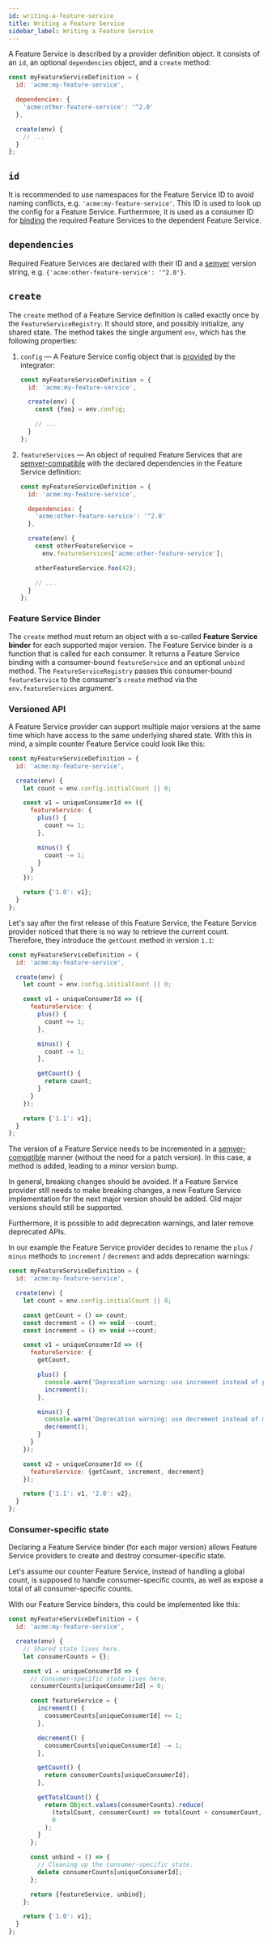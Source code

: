 ```yaml
---
id: writing-a-feature-service
title: Writing a Feature Service
sidebar_label: Writing a Feature Service
---
```


A Feature Service is described by a provider definition object. It consists of
an `id`, an optional `dependencies` object, and a `create` method:

```js
const myFeatureServiceDefinition = {
  id: 'acme:my-feature-service',

  dependencies: {
    'acme:other-feature-service': '^2.0'
  },

  create(env) {
    // ...
  }
};
```

## `id`

It is recommended to use namespaces for the Feature Service ID to avoid naming
conflicts, e.g. `'acme:my-feature-service'`. This ID is used to look up the
config for a Feature Service. Furthermore, it is used as a consumer ID for
[binding][feature-service-binder] the required Feature Services to the dependent
Feature Service.

## `dependencies`

Required Feature Services are declared with their ID and a [semver][semver]
version string, e.g. `{'acme:other-feature-service': '^2.0'}`.

## `create`

The `create` method of a Feature Service definition is called exactly once by
the `FeatureServiceRegistry`. It should store, and possibly initialize, any
shared state. The method takes the single argument `env`, which has the
following properties:

1. `config` — A Feature Service config object that is
   [provided][providing-configs] by the integrator:

   ```js
   const myFeatureServiceDefinition = {
     id: 'acme:my-feature-service',

     create(env) {
       const {foo} = env.config;

       // ...
     }
   };
   ```

1. `featureServices` — An object of required Feature Services that are
   [semver-compatible][semver] with the declared dependencies in the Feature
   Service definition:

   ```js
   const myFeatureServiceDefinition = {
     id: 'acme:my-feature-service',

     dependencies: {
       'acme:other-feature-service': '^2.0'
     },

     create(env) {
       const otherFeatureService =
         env.featureServices['acme:other-feature-service'];

       otherFeatureService.foo(42);

       // ...
     }
   };
   ```

### Feature Service Binder

The `create` method must return an object with a so-called **Feature Service
binder** for each supported major version. The Feature Service binder is a
function that is called for each consumer. It returns a Feature Service binding
with a consumer-bound `featureService` and an optional `unbind` method. The
`FeatureServiceRegistry` passes this consumer-bound `featureService` to the
consumer's `create` method via the `env.featureServices` argument.

### Versioned API

A Feature Service provider can support multiple major versions at the same time
which have access to the same underlying shared state. With this in mind, a
simple counter Feature Service could look like this:

```js
const myFeatureServiceDefinition = {
  id: 'acme:my-feature-service',

  create(env) {
    let count = env.config.initialCount || 0;

    const v1 = uniqueConsumerId => ({
      featureService: {
        plus() {
          count += 1;
        },

        minus() {
          count -= 1;
        }
      }
    });

    return {'1.0': v1};
  }
};
```

Let's say after the first release of this Feature Service, the Feature Service
provider noticed that there is no way to retrieve the current count. Therefore,
they introduce the `getCount` method in version `1.1`:

```js
const myFeatureServiceDefinition = {
  id: 'acme:my-feature-service',

  create(env) {
    let count = env.config.initialCount || 0;

    const v1 = uniqueConsumerId => ({
      featureService: {
        plus() {
          count += 1;
        },

        minus() {
          count -= 1;
        },

        getCount() {
          return count;
        }
      }
    });

    return {'1.1': v1};
  }
};
```

The version of a Feature Service needs to be incremented in a
[semver-compatible][semver] manner (without the need for a patch version). In
this case, a method is added, leading to a minor version bump.

In general, breaking changes should be avoided. If a Feature Service provider
still needs to make breaking changes, a new Feature Service implementation for
the next major version should be added. Old major versions should still be
supported.

Furthermore, it is possible to add deprecation warnings, and later remove
deprecated APIs.

In our example the Feature Service provider decides to rename the `plus` /
`minus` methods to `increment` / `decrement` and adds deprecation warnings:

```js
const myFeatureServiceDefinition = {
  id: 'acme:my-feature-service',

  create(env) {
    let count = env.config.initialCount || 0;

    const getCount = () => count;
    const decrement = () => void --count;
    const increment = () => void ++count;

    const v1 = uniqueConsumerId => ({
      featureService: {
        getCount,

        plus() {
          console.warn('Deprecation warning: use increment instead of plus.');
          increment();
        },

        minus() {
          console.warn('Deprecation warning: use decrement instead of minus.');
          decrement();
        }
      }
    });

    const v2 = uniqueConsumerId => ({
      featureService: {getCount, increment, decrement}
    });

    return {'1.1': v1, '2.0': v2};
  }
};
```

### Consumer-specific state

Declaring a Feature Service binder (for each major version) allows Feature
Service providers to create and destroy consumer-specific state.

Let's assume our counter Feature Service, instead of handling a global count, is
supposed to handle consumer-specific counts, as well as expose a total of all
consumer-specific counts.

With our Feature Service binders, this could be implemented like this:

```js
const myFeatureServiceDefinition = {
  id: 'acme:my-feature-service',

  create(env) {
    // Shared state lives here.
    let consumerCounts = {};

    const v1 = uniqueConsumerId => {
      // Consumer-specific state lives here.
      consumerCounts[uniqueConsumerId] = 0;

      const featureService = {
        increment() {
          consumerCounts[uniqueConsumerId] += 1;
        },

        decrement() {
          consumerCounts[uniqueConsumerId] -= 1;
        },

        getCount() {
          return consumerCounts[uniqueConsumerId];
        },

        getTotalCount() {
          return Object.values(consumerCounts).reduce(
            (totalCount, consumerCount) => totalCount + consumerCount,
            0
          );
        }
      };

      const unbind = () => {
        // Cleaning up the consumer-specific state.
        delete consumerCounts[uniqueConsumerId];
      };

      return {featureService, unbind};
    };

    return {'1.0': v1};
  }
};
```

[feature-service-binder]:
  /docs/guides/writing-a-feature-service#feature-service-binder
[providing-configs]: /docs/guides/integrating-the-feature-hub#providing-configs
[semver]: https://semver.org
